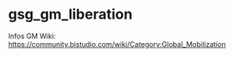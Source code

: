 # gsg_gm_liberation

Infos GM Wiki: https://community.bistudio.com/wiki/Category:Global_Mobilization
